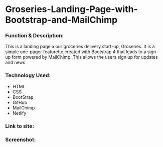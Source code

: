 # Groseries-Landing-Page-with-Bootstrap-and-MailChimp

<h3>Function & Description:</h3>
This is a landing page a our groceries delivery start-up, Groseries. It is a simple one-pager featurette created with Bootstrap 4 that leads to a sign-up form powered by MailChimp. This allows the users sign up for updates and news. 

<h3>Technology Used:</h3>

- HTML
- CSS
- BootStrap
- GitHub 
- MailChimp
- Netlify

<h3>Link to site:</h3>


<h3>Screenshot:</h3>
